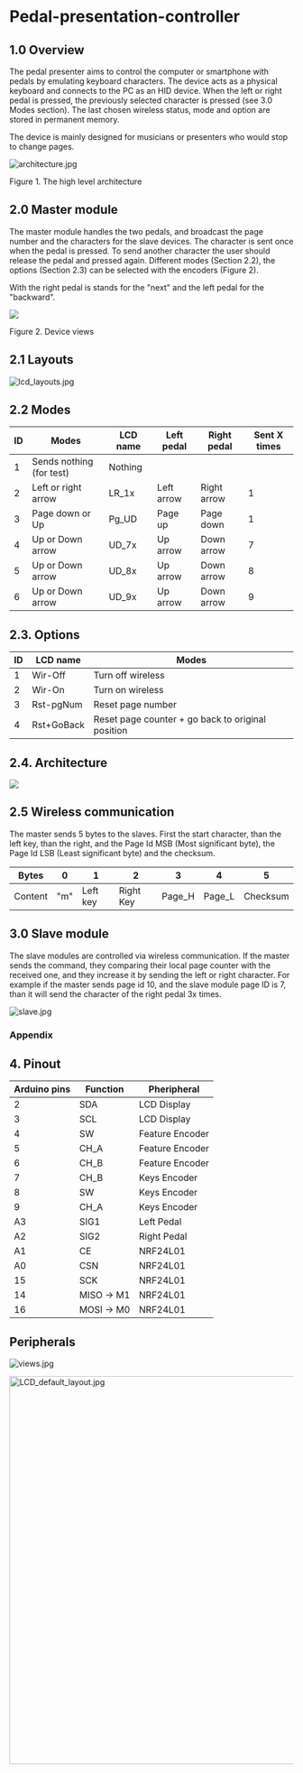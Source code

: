 # Pedal-presentation-controller

## 1.0 Overview

The pedal presenter aims to control the computer or smartphone with pedals by emulating keyboard characters. The device acts as a physical keyboard and connects to the PC as an HID device. When the left or right pedal is pressed, the previously selected character is pressed (see 3.0 Modes section). The last chosen wireless status, mode and option are stored in permanent memory.

The device is mainly designed for musicians or presenters who would stop to change pages.

![architecture.jpg](/home/szilard/git/pedal-presentation-controller/images/architecture.jpg)

Figure 1. The high level architecture

## 2.0 Master module

The master module handles the two pedals, and broadcast the page number and the characters for the slave devices. The character is sent once when the pedal is pressed. To send another character the user should release the pedal and pressed again. Different modes (Section 2.2), the options (Section 2.3) can be selected with the encoders (Figure 2).

With the right pedal is stands for the "next" and the left pedal for the "backward".

![](/home/szilard/.config/marktext/images/2022-05-19-19-01-19-views.jpg)

Figure 2. Device views

## 2.1 Layouts

![lcd_layouts.jpg](/home/szilard/git/pedal-presentation-controller/images/lcd_layouts.jpg)





## 2.2 Modes

| ID  | Modes                    | LCD name | Left pedal | Right pedal | Sent X times |
| --- | ------------------------ | -------- | ---------- | ----------- | ------------ |
| 1   | Sends nothing (for test) | Nothing  |            |             |              |
| 2   | Left or right arrow      | LR_1x    | Left arrow | Right arrow | 1            |
| 3   | Page down or Up          | Pg_UD    | Page up    | Page down   | 1            |
| 4   | Up or Down arrow         | UD_7x    | Up arrow   | Down arrow  | 7            |
| 5   | Up or Down arrow         | UD_8x    | Up arrow   | Down arrow  | 8            |
| 6   | Up or Down arrow         | UD_9x    | Up arrow   | Down arrow  | 9            |

## 2.3. Options

| ID  | LCD name   | Modes                                             |
| --- | ---------- | ------------------------------------------------- |
| 1   | Wir-Off    | Turn off wireless                                 |
| 2   | Wir-On     | Turn on wireless                                  |
| 3   | Rst-pgNum  | Reset page number                                 |
| 4   | Rst+GoBack | Reset page counter + go back to original position |

## 2.4. Architecture

![](/home/szilard/.config/marktext/images/2022-05-15-22-31-23-curcuit-layout.jpg)

## 2.5 Wireless communication

The master sends 5 bytes to the slaves. First the start character, than the left key, than the right, and the Page Id MSB (Most significant byte), the Page Id LSB (Least significant byte) and the checksum.

| Bytes   | 0   | 1        | 2         | 3      | 4      | 5        |
| ------- | --- | -------- | --------- | ------ | ------ | -------- |
| Content | "m" | Left key | Right Key | Page_H | Page_L | Checksum |

## 

## 3.0 Slave module

The slave modules are controlled via wireless communication. If the master sends the command, they comparing their local page counter with the received one, and they increase it by sending the left or right character. For example if the master sends page id 10, and the slave module page ID is 7, than it will send the character of the right pedal 3x times.

![slave.jpg](/home/szilard/git/pedal-presentation-controller/images/slave.jpg)

### Appendix

## 4. Pinout

| Arduino pins | Function   | Pheripheral     |
| ------------ | ---------- | --------------- |
| 2            | SDA        | LCD Display     |
| 3            | SCL        | LCD Display     |
| 4            | SW         | Feature Encoder |
| 5            | CH_A       | Feature Encoder |
| 6            | CH_B       | Feature Encoder |
| 7            | CH_B       | Keys Encoder    |
| 8            | SW         | Keys Encoder    |
| 9            | CH_A       | Keys Encoder    |
| A3           | SIG1       | Left Pedal      |
| A2           | SIG2       | Right Pedal     |
| A1           | CE         | NRF24L01        |
| A0           | CSN        | NRF24L01        |
| 15           | SCK        | NRF24L01        |
| 14           | MISO -> M1 | NRF24L01        |
| 16           | MOSI -> M0 | NRF24L01        |

## Peripherals

![views.jpg](/home/szilard/git/pedal-presentation-controller/images/views.jpg)

<img title="" src="file:///home/szilard/git/pedal-presentation-controller/images/LCD_default_layout.jpg" alt="LCD_default_layout.jpg" width="688">